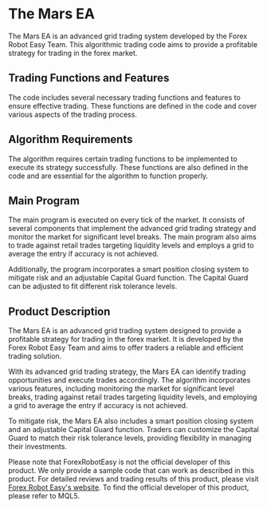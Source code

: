 # The Mars EA

The Mars EA is an advanced grid trading system developed by the Forex Robot Easy Team. This algorithmic trading code aims to provide a profitable strategy for trading in the forex market.

## Trading Functions and Features

The code includes several necessary trading functions and features to ensure effective trading. These functions are defined in the code and cover various aspects of the trading process.

## Algorithm Requirements

The algorithm requires certain trading functions to be implemented to execute its strategy successfully. These functions are also defined in the code and are essential for the algorithm to function properly.

## Main Program

The main program is executed on every tick of the market. It consists of several components that implement the advanced grid trading strategy and monitor the market for significant level breaks. The main program also aims to trade against retail trades targeting liquidity levels and employs a grid to average the entry if accuracy is not achieved.

Additionally, the program incorporates a smart position closing system to mitigate risk and an adjustable Capital Guard function. The Capital Guard can be adjusted to fit different risk tolerance levels.

## Product Description

The Mars EA is an advanced grid trading system designed to provide a profitable strategy for trading in the forex market. It is developed by the Forex Robot Easy Team and aims to offer traders a reliable and efficient trading solution.

With its advanced grid trading strategy, the Mars EA can identify trading opportunities and execute trades accordingly. The algorithm incorporates various features, including monitoring the market for significant level breaks, trading against retail trades targeting liquidity levels, and employing a grid to average the entry if accuracy is not achieved.

To mitigate risk, the Mars EA also includes a smart position closing system and an adjustable Capital Guard function. Traders can customize the Capital Guard to match their risk tolerance levels, providing flexibility in managing their investments.

Please note that ForexRobotEasy is not the official developer of this product. We only provide a sample code that can work as described in this product. For detailed reviews and trading results of this product, please visit [Forex Robot Easy's website](https://forexroboteasy.com/forex-robot-review/mars-ea-forex-software-review-advanced-grid-trading-system/). To find the official developer of this product, please refer to MQL5.
